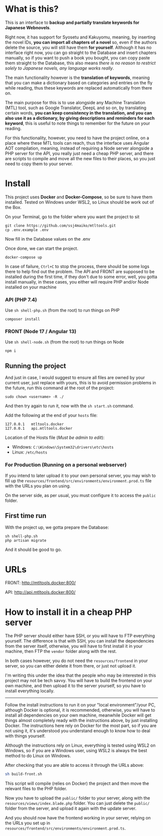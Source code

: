 # What is this?

This is an interface to **backup and partially translate keywords for Japanese Webnovels**.

Right now, it has support for Syosetu and Kakuyomu, meaning, by inserting the novel IDs, **you can import all chapters of a novel** so, even if the authors delete the source, you will still have them **for yourself**. Although it has no interface right now, you can go straight to the Database and insert chapters manually, so if you want to push a book you bought, you can copy paste them straight to the Database, this also means *there is no reason to restrict solely to Japanese novels, any language works really*.

The main functionality however is the **translation of keywords**, meaning that you can make a dictionary based on categories and entries on the fly while reading, thus these keywords are replaced automatically from there on.

The main purpose for this is to use alongside any Machine Translation (MTL) tool, such as Google Translator, DeepL and so on, by translating certain words, **you can keep consistency in the translation, and you can also use it as a dictionary, by giving descriptions and reminders for each keyword**, this is useful to note things to remember for the future on your reading.

For this functionality, however, you need to have the project online, on a place where these MTL tools can reach, thus the interface uses Angular AOT compilation, meaning, instead of requiring a Node server alongside a PHP server for the API, you really just need a cheap PHP server, and there are scripts to compile and move all the new files to their places, so you just need to copy them to your server.

# Install

This project uses **Docker** and **Docker-Compose**, so be sure to have them installed.
Tested on Windows under WSL2, so Linux should be work out of the Box.

On your Terminal, go to the folder where you want the project to sit
```
git clone https://github.com/ssj4maiko/mtltools.git
cp .env.example .env
```
Now fill in the Database values on the .env

Once done, we can start the project.
```
docker-compose up
```
In case of failure, `Ctrl+C` to stop the process, there should be some logs there to help find out the problem. The API and FRONT are supposed to be installed during the first time, if they don't due to some error, well, you gotta install manually, in these cases, you either will require PHP and/or Node installed on your machine

### API (PHP 7.4)

Use `sh shell-php.sh` (from the root) to run things on PHP

```
composer install
```
### FRONT (Node 17 / Angular 13)

Use `sh shell-node.sh` (from the root) to run things on Node
```
npm i
```

## Running the project

And just in case, I would suggest to ensure all files are owned by your current user, just replace <username> with yours, this is to avoid permission problems in the future, run this command at the root of the project:
```
sudo chown <username> -R ./
```

And then try again to run it, now with the `sh start.sh` command.

Add the following at the end of your `hosts` file:
```
127.0.0.1   mtltools.docker
127.0.0.1   api.mtltools.docker
```
Location of the Hosts file (*Must be admin to edit*):
* Windows: `C:\Windows\System32\drivers\etc\hosts`
* Linux:  `/etc/hosts`

### For Production (Running on a personal webserver)

If you intend to later upload it to your own personal server, you may wish to fill up the `resources/frontend/src/environments/environment.prod.ts` file with the URLs you plan on using.

On the server side, as per usual, you must configure it to access the `public` folder.

## First time run

With the project up, we gotta prepare the Database:
```
sh shell-php.sh
php artisan migrate
```

And it should be good to go.

# URLs
FRONT: http://mtltools.docker:800/

API: http://api.mtltools.docker:800/

# How to install it in a cheap PHP server

The PHP server should either have SSH, or you will have to FTP everything yourself. The difference is that with SSH, you can install the dependencies from the server itself, otherwise, you will have to first install it in your machine, then FTP the `vendor` folder along with the rest.

In both cases however, you do not need the `resources/frontend` in your server, so you can either delete it from there, or just not upload it.

I'm writing this under the idea that the people who may be interested in this project may not be tech savvy. You will have to build the frontend on your own machine, and then upload it to the server yourself, so you have to install everything locally.

--------

Follow the install instructions to run it on your "local environment"/your PC, although Docker is optional, it is recommended, otherwise, you will have to install all dependencies on your own machine, meanwhile Docker will get things almost completely ready with the instructions above, by just installing Docker. The instructions here rely on Docker for the most part, so if you are not using it, it's understood you understand enough to know how to deal with things yourself.

Although the instructions rely on Linux, everything is tested using WSL2 on Windows, so if you are a Windows user, using WSL2 is always the best method to do Linux on Windows.

After checking that you are able to access it through the URLs above:

```bash
sh build-front.sh
```

This script will compile (relies on Docker) the project and then move the relevant files to the PHP folder.

Now you have to upload the `public/` folder to your server, along with the `resources/views/index.blade.php` folder. You can just delete the `public/` folder from the server, and upload it again with the update server.

And you should now have the frontend working in your server, relying on the URLs you set up in `resources/frontend/src/environments/environment.prod.ts`.